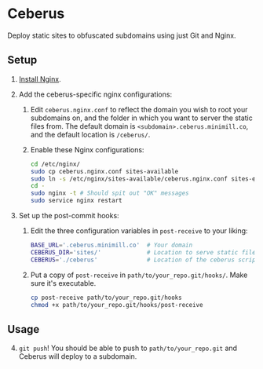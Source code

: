 # Ceberus

Deploy static sites to obfuscated subdomains using just Git and Nginx.

## Setup

1. [Install Nginx][install-nginx].

2. Add the ceberus-specific nginx configurations:
    
    1. Edit `ceberus.nginx.conf` to reflect the domain you wish to root your subdomains on, and the folder in which you want to server the static files from.  The default domain is `<subdomain>.ceberus.minimill.co`, and the default location is `/ceberus/`.
    
    2. Enable these Nginx configurations:

        ```bash
        cd /etc/nginx/
        sudo cp ceberus.nginx.conf sites-available
        sudo ln -s /etc/nginx/sites-available/ceberus.nginx.conf sites-enabled
        cd -
        sudo nginx -t # Should spit out "OK" messages
        sudo service nginx restart
        ```

3. Set up the post-commit hooks:
    
    1. Edit the three configuration variables in `post-receive` to your liking:

        ```bash
        BASE_URL='.ceberus.minimill.co'  # Your domain
        CEBERUS_DIR='sites/'             # Location to serve static files
        CEBERUS='./ceberus'              # Location of the ceberus script
        ```

    2. Put a copy of `post-receive` in `path/to/your_repo.git/hooks/`.  Make sure it's executable.

        ```bash
        cp post-receive path/to/your_repo.git/hooks
        chmod +x path/to/your_repo.git/hooks/post-receive
        ```

## Usage

4. `git push`!  You should be able to push to `path/to/your_repo.git` and Ceberus will deploy to a subdomain.

[install-nginx]: https://www.digitalocean.com/community/tutorials/how-to-install-nginx-on-ubuntu-14-04-lts

